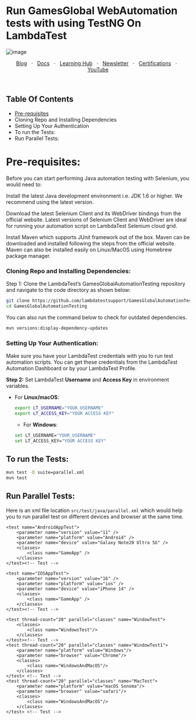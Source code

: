 # Run GamesGlobal WebAutomation tests with using TestNG On LambdaTest

![image](https://user-images.githubusercontent.com/70570645/171934563-4806efd2-1154-494c-a01d-1def95657383.png)


<p align="center">
  <a href="https://www.lambdatest.com/blog/?utm_source=github&utm_medium=repo&utm_campaign=Java-TestNG-Selenium" target="_bank">Blog</a>
  &nbsp; &#8901; &nbsp;
  <a href="https://www.lambdatest.com/support/docs/?utm_source=github&utm_medium=repo&utm_campaign=Java-TestNG-Selenium" target="_bank">Docs</a>
  &nbsp; &#8901; &nbsp;
  <a href="https://www.lambdatest.com/learning-hub/?utm_source=github&utm_medium=repo&utm_campaign=Java-TestNG-Selenium" target="_bank">Learning Hub</a>
  &nbsp; &#8901; &nbsp;
  <a href="https://www.lambdatest.com/newsletter/?utm_source=github&utm_medium=repo&utm_campaign=Java-TestNG-Selenium" target="_bank">Newsletter</a>
  &nbsp; &#8901; &nbsp;
  <a href="https://www.lambdatest.com/certification/?utm_source=github&utm_medium=repo&utm_campaign=Java-TestNG-Selenium" target="_bank">Certifications</a>
  &nbsp; &#8901; &nbsp;
  <a href="https://www.youtube.com/c/LambdaTest" target="_bank">YouTube</a>
</p>
&emsp;
&emsp;
&emsp;

## Table Of Contents
* [Pre-requisites](#pre-requisites)
* Cloning Repo and Installing Dependencies
* Setting Up Your Authentication
* To run the Tests:
* Run Parallel Tests:

# Pre-requisites:

Before you can start performing Java automation testing with Selenium, you would need to:

Install the latest Java development environment i.e. JDK 1.6 or higher. We recommend using the latest version.

Download the latest Selenium Client and its WebDriver bindings from the official website. Latest versions of Selenium Client and WebDriver are ideal for running your automation script on LambdaTest Selenium cloud grid.

Install Maven which supports JUnit framework out of the box. Maven can be downloaded and installed following the steps from the official website. Maven can also be installed easily on Linux/MacOS using Homebrew package manager.

### Cloning Repo and Installing Dependencies:

Step 1: Clone the LambdaTest’s GamesGlobalAutomationTesting repository and navigate to the code directory as shown below:

```bash
git clone https://github.com/lambdatestsupport/GamesGlobalAutomationTesting
cd GamesGlobalAutomationTesting
```

You can also run the command below to check for outdated dependencies.

```bash
mvn versions:display-dependency-updates
```

### Setting Up Your Authentication:

Make sure you have your LambdaTest credentials with you to run test automation scripts. You can get these credentials from the LambdaTest Automation Dashboard or by your LambdaTest Profile.

**Step 2:** Set LambdaTest **Username** and **Access Key** in environment variables.

* For **Linux/macOS**:
  
  ```bash
  export LT_USERNAME="YOUR_USERNAME" 
  export LT_ACCESS_KEY="YOUR ACCESS KEY"
  ```
  * For **Windows**:
  ```bash
  set LT_USERNAME="YOUR_USERNAME" 
  set LT_ACCESS_KEY="YOUR ACCESS KEY"
  ```

## To run the Tests:
```bash
mvn test -D suite=parallel.xml
mvn test
```

##   Run Parallel Tests:

Here is an xml file location `src/test/java/parallel.xml` which would help you to run parallel test on different devices and browser at the same time.
<?xml version="1.0" encoding="UTF-8"?>
<!DOCTYPE suite SYSTEM "http://testng.org/testng-1.0.dtd">
<suite thread-count="100" name="Mobile" parallel="tests">

    <test name="AndroidAppTest">
        <parameter name="version" value="11" />
        <parameter name="platform" value="Android" />
        <parameter name="device" value="Galaxy Note20 Ultra 5G" />
        <classes>
            <class name="GameApp" />
        </classes>
    </test><!-- Test -->

    <test name="IOSAppTest">
        <parameter name="version" value="16" />
        <parameter name="platform" value="ios" />
        <parameter name="device" value="iPhone 14" />
        <classes>
            <class name="GameApp" />
        </classes>
    </test><!-- Test -->

    <test thread-count="20" parallel="classes" name="WindowTest">
        <classes>
            <class name="WindowsTest"/>
        </classes>
    </test><!-- Test -->
    <test thread-count="20" parallel="classes" name="WindowTest1">
        <parameter name="platform" value="Windows"/>
        <parameter name="browser" value="Chrome"/>
        <classes>
            <class name="WindowsAndMacOS"/>
        </classes>
    </test> <!-- Test -->
    <test thread-count="20" parallel="classes" name="MacTest">
        <parameter name="platform" value="macOS Sonoma"/>
        <parameter name="browser" value="safari"/>
        <classes>
            <class name="WindowsAndMacOS"/>
        </classes>
    </test> <!-- Test -->
</suite>

